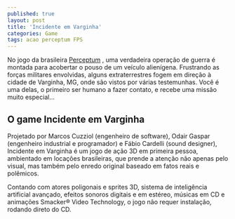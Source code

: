```yaml
---
published: true
layout: post
title: 'Incidente em Varginha'
categories: Game
tags: acao perceptum FPS
---
```

No jogo da brasileira <a href="http://www.perceptum.com/" target="_blank">Perceptum</a>
, uma verdadeira operação de guerra é montada para acobertar o pouso de um veículo alienígena. Frustrando as forças militares envolvidas, alguns extraterrestres fogem em direção à cidade de Varginha, MG, onde são vistos por várias testemunhas. Você é uma delas, o primeiro ser humano a fazer contato, e recebe uma missão muito especial...







## O game Incidente em Varginha
Projetado por Marcos Cuzziol (engenheiro de software), Odair Gaspar (engenheiro industrial e programador) e Fábio Cardelli (sound designer), Incidente em Varginha é um jogo de ação 3D em primeira pessoa, ambientado em locações brasileiras, que prende a atenção não apenas pelo visual, mas também pelo enredo original baseado em fatos reais e polêmicos.







Contando com atores poligonais e sprites 3D, sistema de inteligência artificial avançado, efeitos sonoros digitais e em estéreo, músicas em CD e animações Smacker® Video Technology, o jogo não requer instalação, rodando direto do CD.








